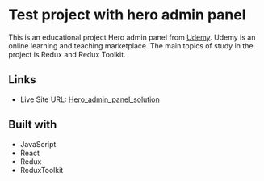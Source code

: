 # Test project with hero admin panel

This is an educational project Hero admin panel from [Udemy](https://www.udemy.com). Udemy is an online learning and teaching marketplace. The main topics of study in the project is Redux and Redux Toolkit.

## Links

- Live Site URL: [Hero_admin_panel_solution](https://Hero-admin-panel-solution-delta-two.vercel.app/)

## Built with

- JavaScript
- React
- Redux
- ReduxToolkit

